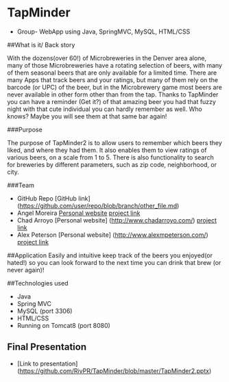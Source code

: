 # TapMinder
 * Group- WebApp using Java, SpringMVC, MySQL, HTML/CSS

##What is it/ Back story

With the dozens(over 60!) of Microbreweries in the Denver area alone, many of those Microbreweries have a rotating selection of beers, with many of them seasonal beers that are only available for a limited time. There are many Apps that track beers and your ratings, but many of them rely on the barcode (or UPC) of the beer, but in the Microbrewery game most beers are never available in other form other than from the tap. Thanks to TapMinder you can have a reminder (Get it?) of that amazing beer you had that fuzzy night with that cute individual you can hardly remember as well. Who knows? Maybe you will see them at that same bar again! 

###Purpose

The purpose of TapMinder2 is to allow users to remember which beers they liked, and where they had them.  It also enables them to view ratings of various beers, on a scale from 1 to 5.  There is also functionality to search for breweries by different parameters, such as zip code, neighborhood, or city.

###Team
 * GitHub Repo [GitHub link] (https://github.com/user/repo/blob/branch/other_file.md)
 * Angel Moreira [Personal website](http://www.armoreira.com/) [project link](http://www.armoreira.com:8080/TapMinder/) 
 * Chad Arroyo [Personal website] (http://www.chadarroyo.com/) [project link](http://www.chadarroyo.com:8080/TapMinder/)
 * Alex Peterson [Personal website] (http://www.alexmpeterson.com/) [project link](http://www.alexmpeterson.com:8080/TapMinder/)


##Application 
  Easily and intuitive keep track of the beers you enjoyed(or hated!) so you can look forward to the next time you can drink that brew (or never again)!
  

##Technologies used
  * Java
  * Spring MVC
  * MySQL (port 3306)
  * HTML/CSS
  * Running on Tomcat8 (port 8080)

## Final Presentation
  * [Link to presentation] (https://github.com/RivPR/TapMinder/blob/master/TapMinder2.pptx)
  
